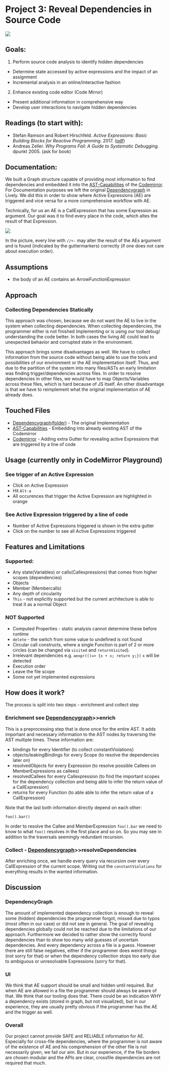 # Project 3: Reveal Dependencies in Source Code

![](screenshot.png)

## Goals:

1. Perform source code analysis to identify hidden dependencies
  - Determine state accessed by active expressions and the impact of an assignment
  - Incremental analysis in an online/interactive fashion
2. Enhance existing code editor (Code Mirror)
  - Present additional information in comprehensive way
  - Develop user interactions to navigate hidden dependencies

## Readings (to start with):

- Stefan Ramson and Robert Hirschfeld. *Active Expressions: Basic Building Blocks for Reactive Programming.* <Programming> 2017. ([pdf](https://www.hpi.uni-potsdam.de/hirschfeld/publications/media/RamsonHirschfeld_2017_ActiveExpressionsBasicBuildingBlocksForReactiveProgramming.pdf))
- Andreas Zeller. *Why Programs Fail: A Guide to Systematic Debugging.* dpunkt 2005. (ask for book)


## Documentation:

We built a Graph structure capable of providing most information to find dependencies and embedded it into the [AST-Capabilities] of the [Codemirror]. For Documentation purposes we left the original [Dependencygraph] in Lively. We did this in order to show where Active Expressions (AE) are triggered and vice versa for a more comprehensive workflow with AE.

Technically, for us an AE is a CallExpression that has some Expression as argument. Our goal was it to find every place in the code, which altes the result of that Expression.

![](tool.png)

In the picture, every line with `//<-` may alter the result of the AEs argument and is found (indicated by the guttermarkers) correctly (if one does not care about execution order).


## Assumptions
 * the body of an AE contains an ArrowFunctionExpression
 
## Approach

### Collecting Dependencies Statically
This approach was chosen, because we do not want the AE to live in the system when collecting dependencies. When collecting dependencies, the programmer either is not finished implementing or is using our tool debug/ understanding the code better. In both cases the living AE could lead to unexpected behavior and corrupted state in the environment.

This approach brings some disadvantages as well. We have to collect information from the source code without being able to use the tools and possibilities of our environment or the AE implementation itself. Thus, and due to the partition of the system into many files/ASTs an early limitation was finding trigger/dependencies across files. In order to resolve dependencies in other files, we would have to map Objects/Variables across these files, which is hard because of JS itself. 
An other disadvantage is that we have to reimplement what the original implementation of AE already does.

## Touched Files
* [Dependencygraph(folder)] - The original Implementation
* [AST-Capabilities] - Embedding into already existing AST of the Codemirror
* [Codemirror] - Adding extra Gutter for revealing active Expressions that are triggered by a line of code

## Usage (currently only in CodeMirror Playground)

### See trigger of an Active Expression
 * Click on Active Expression
 * Hit `Alt-a` 
 * All occurences that trigger the Active Expression are highlighted in orange
### See Active Expression triggered by a line of code
 * Number of Active Expressions triggered is shown in the extra gutter
 * Click on the number to see all Active Expressions triggered
 
## Features and Limitations
 
 ### Supported:
 * Any state(Variables) or calls(Callexpressions) that comes from higher scopes (dependencies)
 * Objects
 * Member (Membercalls)
 * Any depth of circularity
 * `This` - not explicitly supported but the current architecture is able to treat it as a normal Object
 
 ### NOT Supported
 * Computed Properties - static analysis cannot determine these before runtime
 * `delete` - the switch from some value to undefined is not found
 * Circular call constructs, where a single Function is part of 2 or more circles (can be changed via `visited` and `returnVisited`).
 * Irrelevant dependencies e.g. `aexpr(()=> {x + x; return y;})` `x` will be detected
 * Execution order
 * Leave the file scope
 * Some not yet implemented expressions

## How does it work?
The process is split into two steps - enrichment and collect step

### Enrichment see [Dependencygraph]>>enrich
This is a preprocessing step that is done once for the entire AST. It adds important and necessary information to the AST nodes by traversing the AST multiple times.
These information are:
* bindings for every Identifier (to collect constantViolations)
* objects/leakingBindings for every Scope (to resolve the dependencies later on)
* resolvedObjects for every Expression (to resolve possible Callees on MemberExpressions as callees)
* resolvedCallees for every Callexpression (to find the important scopes for the dependency collection and being able to infer the return value of a CallExpression)
* returns for every Function (to able able to infer the return value of a CallExpression)

Note that the last both information directly depend on each other:
```
foo().bar()
```
In order to resolve the Callee and MemberExpression `foo().bar` we need to know to what `foo()` resolves in the first place and so on. 
So you may see in addition to the traversals seemingly redundant recursion.

### Collect - [Dependencygraph]>>resolveDependencies

After enriching once, we handle every query via recursion over every CallExpression of the current scope. Writing out the `constantViolations` for everything results in the wanted information.

## Discussion

### DependencyGraph
The amount of implemented dependency collection is enough to reveal some (hidden) dependencies the programmer forgot, missed due to typos (most often in our case) or did not see in general. The goal of revealing dependencies globally could not be reached due to the limitations of our approach. Furthermore we decided to rather show the correctly found dependencies than to show too many wild guesses of uncertain dependencies. And every dependency across a file is a guess. However there are still false negatives, either if the programmer does weird things (not sorry for that) or when the dependency collection stops too early due to ambiguous or unresolvable Expressions (sorry for that).

### UI
We think that AE support should be small and hidden until required. But when AE are allowed in a file the programmer should always be aware of that. We think that our tooling does that. There could be an indication WHY a dependency exists (stored in graph, but not visualized), but in our experience, they are usually pretty obvious if the programmer has the AE and the trigger as well.

### Overall
Our project cannot provide SAFE and RELIABLE information for AE. Especially for cross-file dependencies, where the programmer is not aware of the existence of AE and his comprehension of the other file is not necessarily given, we fail our aim. But in our experience, if the file borders are chosen modular and the APIs are clear, crossfile dependencies are not required that much.  


[Dependencygraph(folder)]:https://lively-kernel.org/lively4/lively4-stephelm/src/client/dependency-graph/
[Dependencygraph]:https://lively-kernel.org/lively4/lively4-stephelm/src/client/dependency-graph/graph.js
[Codemirror]:https://lively-kernel.org/lively4/lively4-stephelm/src/components/widgets/lively-code-mirror.js
[AST-Capabilities]:https://lively-kernel.org/lively4/lively4-stephelm/src/components/widgets/lively-code-mirror-ast-capabilities.js
